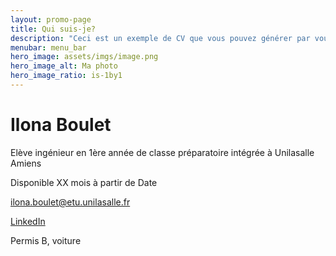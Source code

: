 ```yaml
---
layout: promo-page
title: Qui suis-je?
description: "Ceci est un exemple de CV que vous pouvez générer par vous-même"
menubar: menu_bar
hero_image: assets/imgs/image.png
hero_image_alt: Ma photo
hero_image_ratio: is-1by1
---
```


# Ilona Boulet
Elève ingénieur en 1ère année de classe préparatoire intégrée à Unilasalle Amiens


Disponible XX mois à partir de Date

[ilona.boulet@etu.unilasalle.fr](ilo.boulet@gmail.com)

[LinkedIn](https://www.linkedin.com/in/Prenom.Nom)

Permis B, voiture

